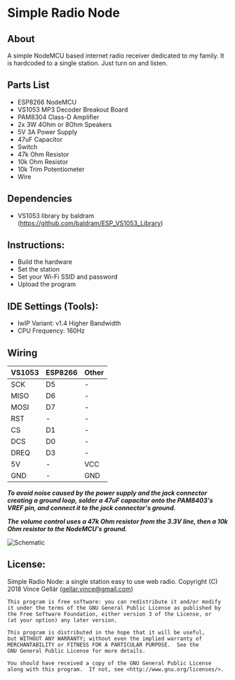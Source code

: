 # Simple Radio Node

## About
A simple NodeMCU based internet radio receiver dedicated to my family. It is hardcoded to a single station. Just turn on and listen.

## Parts List
- ESP8266 NodeMCU
- VS1053 MP3 Decoder Breakout Board
- PAM8304 Class-D Amplifier
- 2x 3W 4Ohm or 8Ohm Speakers
- 5V 3A Power Supply
- 47uF Capacitor
- Switch
- 47k Ohm Resistor
- 10k Ohm Resistor
- 10k Trim Potentiometer
- Wire

## Dependencies
- VS1053 library by baldram (https://github.com/baldram/ESP_VS1053_Library)

## Instructions:
- Build the hardware
- Set the station
- Set your Wi-Fi SSID and password
- Upload the program

## IDE Settings (Tools):
- IwIP Variant: v1.4 Higher Bandwidth
- CPU Frequency: 160Hz

## Wiring
| VS1053  | ESP8266 |  Other   |
|---------|---------|----------|
|   SCK   |   D5    |    -     |
|   MISO  |   D6    |    -     |
|   MOSI  |   D7    |    -     |
|   RST   |    -    |    -     |
|   CS    |   D1    |    -     |
|   DCS   |   D0    |    -     |
|   DREQ  |   D3    |    -     |
|   5V    |    -    |   VCC    |
|   GND   |    -    |   GND    |

**_To avoid noise caused by the power supply and the jack connector creating a ground loop, solder a 47uF capacitor onto the PAM8403's VREF pin, and connect it to the jack connector's ground._**

**_The volume control uses a 47k Ohm resistor from the 3.3V line, then a 10k Ohm resistor to the NodeMCU's ground._**

![Schematic](https://github.com/vincegellar/Simple-Radio-Node/blob/master/Images/sr_node.png)

## License:

Simple Radio Node: a single station easy to use web radio.
    Copyright (C) 2018  Vince Gellár (gellar.vince@gmail.com)

    This program is free software: you can redistribute it and/or modify
    it under the terms of the GNU General Public License as published by
    the Free Software Foundation, either version 3 of the License, or
    (at your option) any later version.

    This program is distributed in the hope that it will be useful,
    but WITHOUT ANY WARRANTY; without even the implied warranty of
    MERCHANTABILITY or FITNESS FOR A PARTICULAR PURPOSE.  See the
    GNU General Public License for more details.

    You should have received a copy of the GNU General Public License
    along with this program.  If not, see <http://www.gnu.org/licenses/>.
